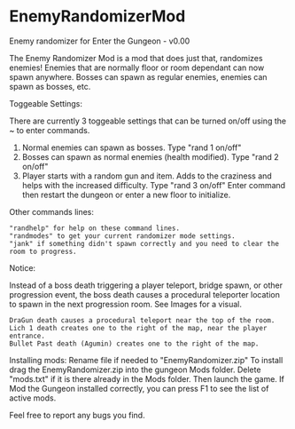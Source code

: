 # EnemyRandomizerMod
Enemy randomizer for Enter the Gungeon - v0.00

The Enemy Randomizer Mod is a mod that does just that, randomizes enemies!
Enemies that are normally floor or room dependant can now spawn anywhere. Bosses can spawn as regular enemies, enemies can spawn as bosses, etc.

Toggeable Settings:

There are currently 3 toggeable settings that can be turned on/off using the ~ to enter commands.
1. Normal enemies can spawn as bosses. Type "rand 1 on/off"
2. Bosses can spawn as normal enemies (health modified). Type "rand 2 on/off"
3. Player starts with a random gun and item. Adds to the craziness and helps with the increased difficulty. Type "rand 3 on/off"
Enter command then restart the dungeon or enter a new floor to initialize.

Other commands lines:

    "randhelp" for help on these command lines.
    "randmodes" to get your current randomizer mode settings.
    "jank" if something didn't spawn correctly and you need to clear the room to progress.

Notice:

Instead of a boss death triggering a player teleport, bridge spawn, or other progression event, the boss death causes a procedural teleporter location to spawn in the next progression room. See Images for a visual.

    DraGun death causes a procedural teleport near the top of the room.
    Lich 1 death creates one to the right of the map, near the player entrance.
    Bullet Past death (Agumin) creates one to the right of the map.

Installing mods:
Rename file if needed to "EnemyRandomizer.zip"
To install drag the EnemyRandomizer.zip into the gungeon Mods folder. Delete "mods.txt" if it is there already in the Mods folder.
Then launch the game. If Mod the Gungeon installed correctly, you can press F1 to see the list of active mods.


Feel free to report any bugs you find.
